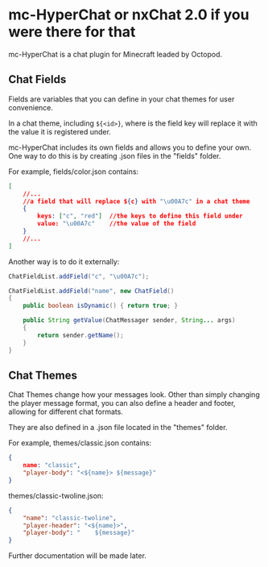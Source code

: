 mc-HyperChat
or nxChat 2.0 if you were there for that
======

mc-HyperChat is a chat plugin for Minecraft leaded by Octopod.

Chat Fields
------
Fields are variables that you can define in your chat themes for user convenience.

In a chat theme, including `${<id>}`, where <id> is the field key will replace it with the value it is registered under.

mc-HyperChat includes its own fields and allows you to define your own.
One way to do this is by creating .json files in the "fields" folder.

For example, fields/color.json contains:
```json
[
	//...
	//a field that will replace ${c} with "\u00A7c" in a chat theme
	{
		keys: ["c", "red"] 	//the keys to define this field under
		value: "\u00A7c" 	//the value of the field
	}
	//...
]
```

Another way is to do it externally:
```java
ChatFieldList.addField("c", "\u00A7c");

ChatFieldList.addField("name", new ChatField()
{
	public boolean isDynamic() { return true; }

	public String getValue(ChatMessager sender, String... args)
	{
		return sender.getName();
	}
}
```

Chat Themes
------
Chat Themes change how your messages look.
Other than simply changing the player message format, you can also define a header and footer, allowing for different chat formats.

They are also defined in a .json file located in the "themes" folder.

For example, themes/classic.json contains:
```json
{
	name: "classic",
	"player-body": "<${name}> ${message}"
}
```

themes/classic-twoline.json:
```json
{
	"name": "classic-twoline",
	"player-header": "<${name}>",
	"player-body": "    ${message}"
}
```

Further documentation will be made later.
